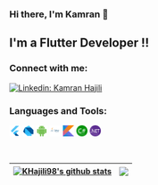 ### Hi there, I'm Kamran 👋

## I'm a Flutter Developer !!

### Connect with me:

[![Linkedin: Kamran Hajili](https://img.shields.io/badge/-KamranHajili-blue?style=flat-square&logo=Linkedin&logoColor=white&link=https://www.linkedin.com/in/kamran-hajili-4132a9209/)](https://www.linkedin.com/in/kamran-hajili-4132a9209/)

### Languages and Tools:

<code><img height="20" src="https://raw.githubusercontent.com/github/explore/80688e429a7d4ef2fca1e82350fe8e3517d3494d/topics/flutter/flutter.png"></code>
<code><img height="20" src="https://raw.githubusercontent.com/github/explore/80688e429a7d4ef2fca1e82350fe8e3517d3494d/topics/dart/dart.png"></code>
<code><img height="20" src="https://raw.githubusercontent.com/github/explore/80688e429a7d4ef2fca1e82350fe8e3517d3494d/topics/android/android.png"></code>
<code><img height="20" src="https://raw.githubusercontent.com/github/explore/80688e429a7d4ef2fca1e82350fe8e3517d3494d/topics/java/java.png"></code>
<code><img height="20" src="https://raw.githubusercontent.com/github/explore/80688e429a7d4ef2fca1e82350fe8e3517d3494d/topics/kotlin/kotlin.png"></code>
<code><img height="20" src="https://raw.githubusercontent.com/github/explore/80688e429a7d4ef2fca1e82350fe8e3517d3494d/topics/csharp/csharp.png"></code>
<code><img height="20" src="https://raw.githubusercontent.com/github/explore/80688e429a7d4ef2fca1e82350fe8e3517d3494d/topics/dotnet/dotnet.png"></code>

<br />

| <a href="https://github.com/anuraghazra/github-readme-stats"><img align="center" src="https://github-readme-stats.vercel.app/api?username=KHajili98&show_icons=true&include_all_commits=true&&theme=dark&hide_border=true&count_private=true" alt="KHajili98's github stats" /></a> | <a href="https://github.com/anuraghazra/github-readme-stats"><img align="center" src="https://github-readme-stats.vercel.app/api/top-langs/?username=KHajili98&layout=compact&theme=radical&hide_border=true&count_private=true" /></a> |
| ------------- | ------------- |




